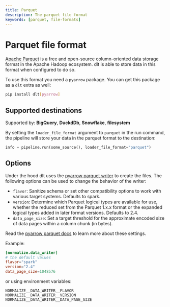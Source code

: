 ```yaml
---
title: Parquet
description: The parquet file format
keywords: [parquet, file-formats]
---
```


# Parquet file format

[Apache Parquet](https://en.wikipedia.org/wiki/Apache_Parquet) is a free and open-source
column-oriented data storage format in the Apache Hadoop ecosystem. dlt is able to store data in
this format when configured to do so.

To use this format you need a `pyarrow` package. You can get this package as a `dlt` extra as well:

```sh
pip install dlt[pyarrow]
```

## Supported destinations

Supported by: **BigQuery**, **DuckdDb**, **Snowflake**, **filesystem**

By setting the `loader_file_format` argument to `parquet` in the run command, the pipeline will
store your data in the parquet format to the destination:

```python
info = pipeline.run(some_source(), loader_file_format="parquet")
```

## Options

Under the hood dlt uses the
[pyarrow parquet writer](https://arrow.apache.org/docs/python/generated/pyarrow.parquet.ParquetWriter.html)
to create the files. The following options can be used to change the behavior of the writer:

- `flavor`: Sanitize schema or set other compatibility options to work with various target systems.
  Defaults to spark.
- `version`: Determine which Parquet logical types are available for use, whether the reduced set
  from the Parquet 1.x.x format or the expanded logical types added in later format versions.
  Defaults to 2.4.
- `data_page_size`: Set a target threshold for the approximate encoded size of data pages within a
  column chunk (in bytes).

Read the
[pyarrow parquet docs](https://arrow.apache.org/docs/python/generated/pyarrow.parquet.ParquetWriter.html)
to learn more about these settings.

Example:

```toml
[normalize.data_writer]
# the default values
flavor="spark"
version="2.4"
data_page_size=1048576
```

or using environment variables:

```
NORMALIZE__DATA_WRITER__FLAVOR
NORMALIZE__DATA_WRITER__VERSION
NORMALIZE__DATA_WRITER__DATA_PAGE_SIZE
```
